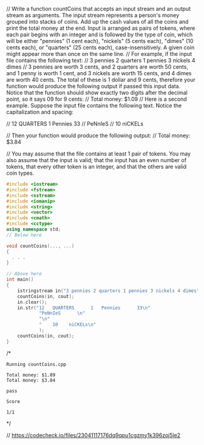 // Write a function countCoins that accepts an input stream and an output stream as arguments. The input stream represents a person's money grouped into stacks of coins. Add up the cash values of all the coins and print the total money at the end. Input is arranged as pairs of tokens, where each pair begins with an integer and is followed by the type of coin, which will be either "pennies" (1 cent each), "nickels" (5 cents each), "dimes" (10 cents each), or "quarters" (25 cents each), case-insensitively. A given coin might appear more than once on the same line.
// For example, if the input file contains the following text:
// 3 pennies 2 quarters 1 pennies 3 nickels 4 dimes
// 3 pennies are worth 3 cents, and 2 quarters are worth 50 cents, and 1 penny is worth 1 cent, and 3 nickels are worth 15 cents, and 4 dimes are worth 40 cents. The total of these is 1 dollar and 9 cents, therefore your function would produce the following output if passed this input data. Notice that the function should show exactly two digits after the decimal point, so it says 09 for 9 cents:
// Total money: $1.09
// Here is a second example. Suppose the input file contains the following text. Notice the capitalization and spacing:

// 12    QUARTERS    1    Pennies    33
// PeNnIeS
// 10 niCKELs

// Then your function would produce the following output:
// Total money: $3.84

// You may assume that the file contains at least 1 pair of tokens. You may also assume that the input is valid; that the input has an even number of tokens, that every other token is an integer, and that the others are valid coin types.

```cpp
#include <iostream>
#include <fstream>
#include <sstream>
#include <iomanip>
#include <string>
#include <vector>
#include <cmath>
#include <cctype>
using namespace std;
// Below here

void countCoins(..., ...)
{
  . . .
}

// Above here
int main()
{
    istringstream in("3 pennies 2 quarters 1 pennies 3 nickels 4 dimes");
    countCoins(in, cout);
    in.clear();
    in.str("12   QUARTERS      1   Pennies      33\n" 
            "PeNnIeS      \n"
            "\n"
            "    10    niCKELs\n"
            );
    countCoins(in, cout);
}

```

/*
```text
Running countCoins.cpp

Total money: $1.09
Total money: $3.84

pass

Score

1/1
```
\*/

// https://codecheck.io/files/23041117176dq9qpu1cgzmy1k396zoj5le2